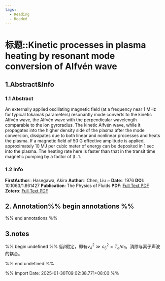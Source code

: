 ```yaml
---
tags:
  - Reading
  - Readed
---
```

# 标题::Kinetic processes in plasma heating by resonant mode conversion of Alfvén wave

## 1.Abstract&Info
### 1.1 Abstract
An externally applied oscillating magnetic field (at a frequency near 1 MHz for typical tokamak parameters) resonantly mode converts to the kinetic Alfvén wave, the Alfvén wave with the perpendicular wavelength comparable to the ion gyroradius. The kinetic Alfvén wave, while it propagates into the higher density side of the plasma after the mode conversion, dissipates due to both linear and nonlinear processes and heats the plasma. If a magnetic field of 50 G effective amplitude is applied, approximately 10 MJ per cubic meter of energy can be deposited in 1 sec into the plasma. The heating rate here is faster than that in the transit time magnetic pumping by a factor of β−1.

### 1.2 Info
**FirstAuthor**:: Hasegawa, Akira 
**Author**:: Chen, Liu 
~
**Date**:: 1976
**DOI**: 10.1063/1.861427
**Publication**: The Physics of Fluids
**PDF**: [Full Text PDF](file://E:\Zotero\storage\EUTHLHPG\Hasegawa和Chen%20-%201976%20-%20Kinetic%20processes%20in%20plasma%20heating%20by%20resonant%20mode%20conversion%20of%20Alfvén%20wave.pdf)
**Zotero**: [Full Text PDF](zotero://select/library/items/EUTHLHPG)


## 2. Annotation%% begin annotations %%


%% end annotations %%

## 3.notes
%% begin undefined %%
低$\beta$假定，即有$v_A^2\gg c_S^2=T_e/m_i$，消除与离子声波的耦合。

%% end undefined %%



%% Import Date: 2025-01-30T09:02:38.771+08:00 %%
